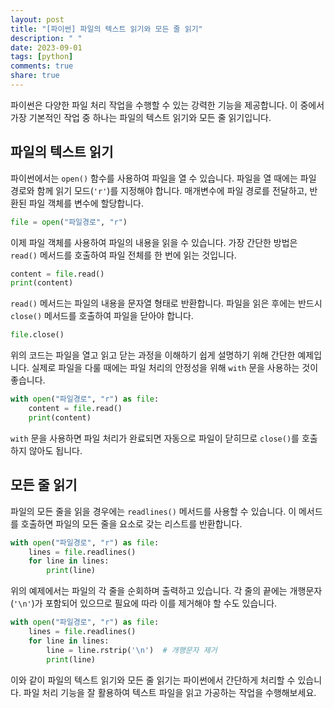 ```yaml
---
layout: post
title: "[파이썬] 파일의 텍스트 읽기와 모든 줄 읽기"
description: " "
date: 2023-09-01
tags: [python]
comments: true
share: true
---
```


파이썬은 다양한 파일 처리 작업을 수행할 수 있는 강력한 기능을 제공합니다. 이 중에서 가장 기본적인 작업 중 하나는 파일의 텍스트 읽기와 모든 줄 읽기입니다.

## 파일의 텍스트 읽기

파이썬에서는 `open()` 함수를 사용하여 파일을 열 수 있습니다. 파일을 열 때에는 파일 경로와 함께 읽기 모드(`'r'`)를 지정해야 합니다. 매개변수에 파일 경로를 전달하고, 반환된 파일 객체를 변수에 할당합니다.

```python
file = open("파일경로", "r")
```

이제 파일 객체를 사용하여 파일의 내용을 읽을 수 있습니다. 가장 간단한 방법은 `read()` 메서드를 호출하여 파일 전체를 한 번에 읽는 것입니다.

```python
content = file.read()
print(content)
```

`read()` 메서드는 파일의 내용을 문자열 형태로 반환합니다. 파일을 읽은 후에는 반드시 `close()` 메서드를 호출하여 파일을 닫아야 합니다.

```python
file.close()
```

위의 코드는 파일을 열고 읽고 닫는 과정을 이해하기 쉽게 설명하기 위해 간단한 예제입니다. 실제로 파일을 다룰 때에는 파일 처리의 안정성을 위해 `with` 문을 사용하는 것이 좋습니다.

```python
with open("파일경로", "r") as file:
    content = file.read()
    print(content)
```

`with` 문을 사용하면 파일 처리가 완료되면 자동으로 파일이 닫히므로 `close()`를 호출하지 않아도 됩니다.

## 모든 줄 읽기

파일의 모든 줄을 읽을 경우에는 `readlines()` 메서드를 사용할 수 있습니다. 이 메서드를 호출하면 파일의 모든 줄을 요소로 갖는 리스트를 반환합니다.

```python
with open("파일경로", "r") as file:
    lines = file.readlines()
    for line in lines:
        print(line)
```

위의 예제에서는 파일의 각 줄을 순회하며 출력하고 있습니다. 각 줄의 끝에는 개행문자(`'\n'`)가 포함되어 있으므로 필요에 따라 이를 제거해야 할 수도 있습니다.

```python
with open("파일경로", "r") as file:
    lines = file.readlines()
    for line in lines:
        line = line.rstrip('\n')  # 개행문자 제거
        print(line)
```

이와 같이 파일의 텍스트 읽기와 모든 줄 읽기는 파이썬에서 간단하게 처리할 수 있습니다. 파일 처리 기능을 잘 활용하여 텍스트 파일을 읽고 가공하는 작업을 수행해보세요.